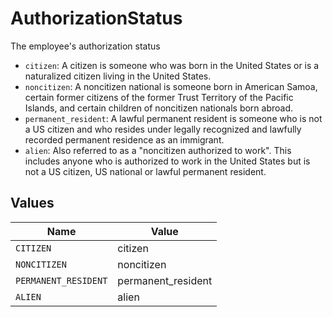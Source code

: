 # AuthorizationStatus

The employee's authorization status

  * `citizen`: A citizen is someone who was born in the United States or is a naturalized citizen living in the United States.
  * `noncitizen`: A noncitizen national is someone born in American Samoa, certain former citizens of the former Trust Territory of the Pacific Islands, and certain children of noncitizen nationals born abroad.
  * `permanent_resident`: A lawful permanent resident is someone who is not a US citizen and who resides under legally recognized and lawfully recorded permanent residence as an immigrant.
  * `alien`: Also referred to as a "noncitizen authorized to work". This includes anyone who is authorized to work in the United States but is not a US citizen, US national or lawful permanent resident.



## Values

| Name                 | Value                |
| -------------------- | -------------------- |
| `CITIZEN`            | citizen              |
| `NONCITIZEN`         | noncitizen           |
| `PERMANENT_RESIDENT` | permanent_resident   |
| `ALIEN`              | alien                |